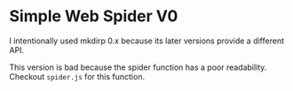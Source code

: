 # Simple Web Spider V0

I intentionally used mkdirp 0.x because its later versions provide a different API.

This version is bad because the spider function has a poor readability. Checkout `spider.js` for this function.
